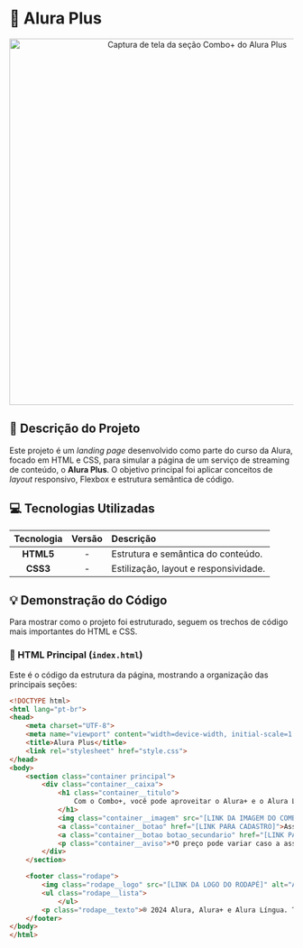 # 🚀 Alura Plus

<p align="center">
  <img src="assets/combo_principal.jpg" alt="Captura de tela da seção Combo+ do Alura Plus" width="650"/>
</p>

## 🌟 Descrição do Projeto

Este projeto é um *landing page* desenvolvido como parte do curso da Alura, focado em HTML e CSS, para simular a página de um serviço de streaming de conteúdo, o **Alura Plus**. O objetivo principal foi aplicar conceitos de _layout_ responsivo, Flexbox e estrutura semântica de código.

## 💻 Tecnologias Utilizadas

| Tecnologia | Versão | Descrição |
| :---: | :---: | :--- |
| **HTML5** | - | Estrutura e semântica do conteúdo. |
| **CSS3** | - | Estilização, layout e responsividade. |

## 💡 Demonstração do Código

Para mostrar como o projeto foi estruturado, seguem os trechos de código mais importantes do HTML e CSS.

### 📄 HTML Principal (`index.html`)

Este é o código da estrutura da página, mostrando a organização das principais seções:

```html
<!DOCTYPE html>
<html lang="pt-br">
<head>
    <meta charset="UTF-8">
    <meta name="viewport" content="width=device-width, initial-scale=1.0">
    <title>Alura Plus</title>
    <link rel="stylesheet" href="style.css"> 
</head>
<body>
    <section class="container principal">
        <div class="container__caixa">
            <h1 class="container__titulo">
                Com o Combo+, você pode aproveitar o Alura+ e o Alura Língua por um preço único.
            </h1>
            <img class="container__imagem" src="[LINK DA IMAGEM DO COMBO]" alt="Combo Alura">
            <a class="container__botao" href="[LINK PARA CADASTRO]">Assine por 12x de R$ 120,00*</a>
            <a class="container__botao botao_secundario" href="[LINK PARA O PLANO BÁSICO]">Assinar somente o Alura+</a>
            <p class="container__aviso">*O preço pode variar caso a assinatura seja feita em outras plataformas.</p>
        </div>
    </section>

    <footer class="rodape">
        <img class="rodape__logo" src="[LINK DA LOGO DO RODAPÉ]" alt="Alura">
        <ul class="rodape__lista">
            </ul>
        <p class="rodape__texto">® 2024 Alura, Alura+ e Alura Língua. Todos os direitos reservados. [Seu nome]</p>
    </footer>
</body>
</html>

